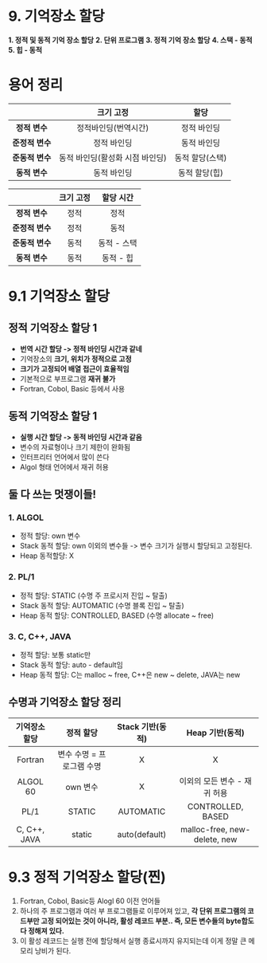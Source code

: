 # 9. 기억장소 할당
**1. 정적 및 동적 기억 장소 할당**
**2. 단위 프로그램**
**3. 정적 기억 장소 할당**
**4. 스택 - 동적**
**5. 힙 - 동적**

# 용어 정리
||크기 고정|할당|
|:----:|:----:|:----:|
|**정적 변수**|정적바인딩(번역시간)|정적 바인딩|
|**준정적 변수**|정적 바인딩|동적 바인딩|
|**준동적 변수**|동적 바인딩(활성화 시점 바인딩)|동적 할당(스택)|
|**동적 변수**|동적 바인딩|동적 할당(힙)|


||크기 고정|할당 시간|
|:----:|:----:|:----:|
|**정적 변수**|정적|정적|
|**준정적 변수**|정적|동적|
|**준동적 변수**|동적|동적 - 스택|
|**동적 변수**|동적|동적 - 힙|


# 9.1 기억장소 할당
## 정적 기억장소 할당 1
- **번역 시간 할당 -> 정적 바인딩 시간과 같네**
- 기억장소의 **크기, 위치가 정적으로 고정**
- **크기가 고정되어 배열 접근이 효율적임**
- 기본적으로 부프로그램 **재귀 불가**
- Fortran, Cobol, Basic 등에서 사용 <br>
 
## 동적 기억장소 할당 1
- **실행 시간 할당 -> 동적 바인딩 시간과 같음**
- 변수의 자료형이나 크기 제한이 완화됨
- 인터프리터 언어에서 많이 쓴다
- Algol 형태 언어에서 재귀 허용

## 둘 다 쓰는 멋쟁이들!
### 1. ALGOL
- 정적 할당: own 변수
- Stack 동적 할당: own 이외의 변수들 -> 변수 크기가 실행시 할당되고 고정된다.
- Heap 동적할당: X

### 2. PL/1
- 정적 할당: STATIC (수명 주 프로시저 진입 ~ 탈출)
- Stack 동적 할당: AUTOMATIC (수명 블록 진입 ~ 탈출)
- Heap 동적 할당: CONTROLLED, BASED (수명 allocate ~ free)

### 3. C, C++, JAVA
- 정적 할당: 보통 static만
- Stack 동적 할당: auto - default임
- Heap 동적 할당: C는 malloc ~ free, C++은 new ~ delete, JAVA는 new


## 수명과 기억장소 할당 정리
|기억장소 할당|정적 할당|Stack 기반(동적)|Heap 기반(동적)|
|:----:|:----:|:----:|:----:|
|Fortran|변수 수명 = 프로그램 수명|X|X|
|ALGOL 60|own 변수|X|이외의 모든 변수 - 재귀 허용|
|PL/1|STATIC|AUTOMATIC|CONTROLLED, BASED|
|C, C++, JAVA|static|auto(default)|malloc-free, new-delete, new|

# 9.3 정적 기억장소 할당(찐)
1. Fortran, Cobol, Basic등 Alogl 60 이전 언어들
2. 하나의 주 프로그램과 여러 부 프로그램들로 이루어져 있고, **각 단위 프로그램의 코드부만 고정 되어있는 것이 아니라, 활성 레코드 부분.. 즉, 모든 변수들의 byte합도 다 정해져 있다.**
3. 이 활성 레코드는 실행 전에 할당해서 실행 종료시까지 유지되는데 이게 정말 큰 메모리 낭비가 된다.

